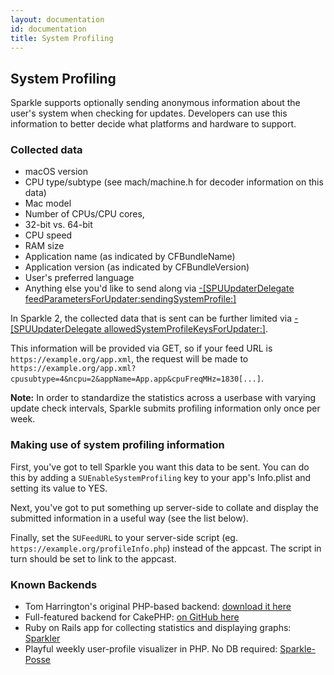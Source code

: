 ```yaml
---
layout: documentation
id: documentation
title: System Profiling
---
```

## System Profiling

Sparkle supports optionally sending anonymous information about the user's system when checking for updates. Developers can use this information to better decide what platforms and hardware to support.

### Collected data

* macOS version
* CPU type/subtype (see mach/machine.h for decoder information on this data)
* Mac model
* Number of CPUs/CPU cores,
* 32-bit vs. 64-bit
* CPU speed
* RAM size
* Application name (as indicated by CFBundleName)
* Application version (as indicated by CFBundleVersion)
* User's preferred language
* Anything else you'd like to send along via [-[SPUUpdaterDelegate feedParametersForUpdater:sendingSystemProfile:]](/documentation/api-reference/Protocols/SPUUpdaterDelegate.html#/c:objc(pl)SPUUpdaterDelegate(im)feedParametersForUpdater:sendingSystemProfile:)

In Sparkle 2, the collected data that is sent can be further limited via [-[SPUUpdaterDelegate allowedSystemProfileKeysForUpdater:]](/documentation/api-reference/Protocols/SPUUpdaterDelegate.html#/c:objc(pl)SPUUpdaterDelegate(im)allowedSystemProfileKeysForUpdater:).

This information will be provided via GET, so if your feed URL is `https://example.org/app.xml`, the request will be made to `https://example.org/app.xml?cpusubtype=4&ncpu=2&appName=App.app&cpuFreqMHz=1830[...]`.

**Note:** In order to standardize the statistics across a userbase with varying update check intervals, Sparkle submits profiling information only once per week.

### Making use of system profiling information

First, you've got to tell Sparkle you want this data to be sent. You can do this by adding a `SUEnableSystemProfiling` key to your app's Info.plist and setting its value to YES.

Next, you've got to put something up server-side to collate and display the submitted information in a useful way (see the list below).

Finally, set the `SUFeedURL` to your server-side script (eg. `https://example.org/profileInfo.php`) instead of the appcast. The script in turn should be set to link to the appcast.

### Known Backends

* Tom Harrington's original PHP-based backend: [download it here](/files/php_sparkle_stats_server.zip)
* Full-featured backend for CakePHP: [on GitHub here](//github.com/balthisar/JDSparkle)
* Ruby on Rails app for collecting statistics and displaying graphs: [Sparkler](//github.com/mackuba/sparkler)
* Playful weekly user-profile visualizer in PHP. No DB required: [Sparkle-Posse](//habilis.net/sparkle-posse/)
